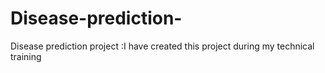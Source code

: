 # Disease-prediction-
Disease prediction project :I have created this project during my technical training 
